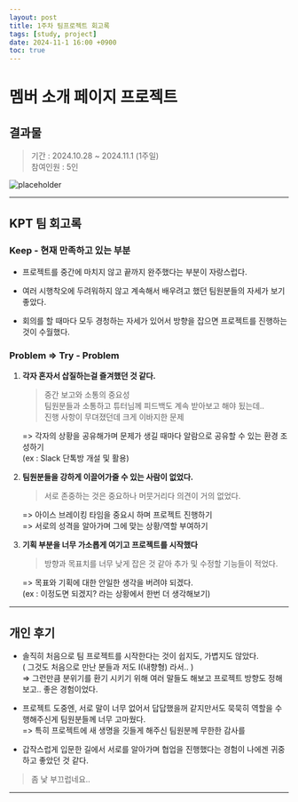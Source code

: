 ```yaml
---
layout: post
title: 1주차 팀프로젝트 회고록
tags: [study, project]
date: 2024-11-1 16:00 +0900
toc: true
---
```


# 멤버 소개 페이지 프로젝트

## 결과물

> 기간 : 2024.10.28 ~ 2024.11.1 (1주일)  
참여인원 : 5인

![placeholder](https://github.com/user-attachments/assets/2fbe48fa-0708-4c89-b5e7-053b1ec29d99 "Medium example image")

---


## KPT 팀 회고록

### Keep - 현재 만족하고 있는 부분

- 프로젝트를 중간에 마치지 않고 끝까지 완주했다는 부분이 자랑스럽다.

- 여러 시행착오에 두려워하지 않고 계속해서 배우려고 했던 팀원분들의 자세가 보기 좋았다.

- 회의를 할 때마다 모두 경청하는 자세가 있어서 방향을 잡으면 프로젝트를 진행하는 것이 수월했다.

### Problem => Try - Problem

1. **각자 혼자서 삽질하는걸 즐겨했던 것 같다.**  

    > 중간 보고와 소통의 중요성  
    > 팀원분들과 소통하고 튜터님께 피드백도 계속 받아보고 해야 됬는데..  
    > 진행 사항이 무뎌졌던데 크게 이바지한 문제  
  
    => 각자의 상황을 공유해가며 문제가 생길 때마다 알람으로 공유할 수 있는 환경 조성하기  
    (ex : Slack 단톡방 개설 및 활용)  

2. **팀원분들을 강하게 이끌어가줄 수 있는 사람이 없었다.**  

    > 서로 존중하는 것은 중요하나 머뭇거리다 의견이 거의 없었다.  
  
    => 아이스 브레이킹 타임을 중요시 하며 프로젝트 진행하기  
    => 서로의 성격을 알아가며 그에 맞는 상황/역할 부여하기  

3. **기획 부분을 너무 가소롭게 여기고 프로젝트를 시작했다**

    > 방향과 목표치를 너무 낮게 잡은 것 같아 추가 및 수정할 기능들이 적었다.  
  
    => 목표와 기획에 대한 안일한 생각을 버려야 되겠다.  
    (ex : 이정도면 되겠지? 라는 상황에서 한번 더 생각해보기)

---

## 개인 후기

- 솔직히 처음으로 팀 프로젝트를 시작한다는 것이 쉽지도, 가볍지도 않았다.  
( 그것도 처음으로 만난 분들과 저도 I(내향형) 라서.. )  
=> 그런만큼 분위기를 환기 시키기 위해 여러 말들도 해보고 프로젝트 방향도 정해보고.. 좋은 경험이었다.

- 프로젝트 도중엔, 서로 말이 너무 없어서 답답했을꺼 같지만서도 묵묵히 역할을 수행해주신게 팀원분들께 너무 고마웠다.  
=> 특히 프로젝트에 새 생명을 깃들게 해주신 팀원분께 무한한 감사를 

- 갑작스럽게 입문한 길에서 서로를 알아가며 협업을 진행했다는 경험이 나에겐 귀중하고 좋았던 것 같다.  

> 좀 낯 부끄럽네요..

---
